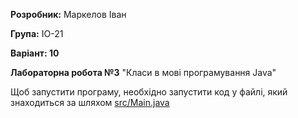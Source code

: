 **Розробник:** Маркелов Іван

**Група:** ІО-21

**Варіант: 10**

**Лабораторна робота №3** "Класи в мові програмування Java"

Щоб запустити програму, необхідно запустити код у файлі, який знаходиться за шляхом [src/Main.java](src/Main.java)
